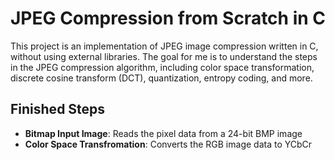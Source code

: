 # JPEG Compression from Scratch in C

This project is an implementation of JPEG image compression written in C, without using external libraries. The goal for me is to understand the steps in the JPEG compression algorithm, including color space transformation, discrete cosine transform (DCT), quantization, entropy coding, and more.

## Finished Steps

- **Bitmap Input Image**: Reads the pixel data from a 24-bit BMP image
- **Color Space Transfromation**: Converts the RGB image data to YCbCr